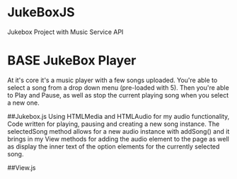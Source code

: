 # JukeBoxJS
Jukebox Project with Music Service API

# BASE JukeBox Player
At it's core it's a music player with a few songs uploaded. You're able to select a song from a drop down menu (pre-loaded with 5). Then you're able to Play and Pause, as well as stop the current playing song when you select a new one.  

##Jukebox.js
Using HTMLMedia and HTMLAudio for my audio functionality, Code written for playing, pausing and creating a new song instance. The selectedSong method allows for a new audio instance with addSong() and it brings in my View methods for adding the audio element to the page as well as display the inner text of the option elements for the currently selected song.

##View.js
